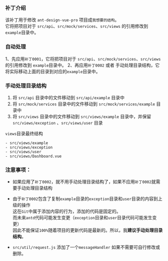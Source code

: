 ### 补丁介绍
该补丁用于修改 `ant-design-vue-pro` 项目成`我想要的结构`。  
它将把项目对于 `src/api`、`src/mock/services`、`src/views` 的引用修改到 `example`目录中。  

### 自动处理
1、先应用`补丁0001`，它将把项目对于 `src/api`、`src/mock/services`、`src/views` 的引用修改到 `example`目录中。
2、再应用`补丁0002` 或者 手动处理目录结构，它将实际移动上面的目录到对应的`example`目录中。

### 手动处理目录结构
1. 将 `src/api` 目录中的文件移动到 `src/api/example` 目录中
2. 将 `src/mock/services` 目录中的文件移动到 `src/mock/services/example` 目录中
3. 将 `src/views` 目录中的文件移动到 `src/views/example` 目录中，并保留 `src/views/exception` 、`src/views/user` 目录

`views`目录最终结构

	- src/views/example
	- src/views/exception
	- src/views/user
	- src/views/Dashboard.vue

### 注意事项：
- 如果应用了`补丁0002`，就不用手动处理目录结构了，如果不应用`补丁0002`就需要手动处理目录结构

- 由于`补丁0002`包含了复制`example`目录的`exception`目录和`user`目录的内容到上级的操作  
这在`Git`中属于添加内容的行为，添加的代码是固定的。  
而未来`antd`代码可能发生变更（`exception`目录和`user`目录代码可能发生变更）  
因此不能保证`100%`随着项目的更新代码是最新的。所以，我**建议手动处理目录结构**。

- `src/util/request.js` 添加了一个`messageHandler` 如果不需要可自行修改或删除。